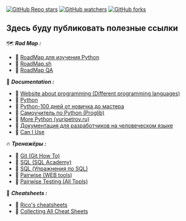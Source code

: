 [<img alt="GitHub Repo stars" src="https://img.shields.io/github/stars/zas-post?logoColor=red&style=social">](https://github.com/zas-post/stargazers)
[<img alt="GitHub watchers" src="https://img.shields.io/github/watchers/zas-post/zas-post?logoColor=red&style=social">](https://github.com/zas-post/watchers)
[<img alt="GitHub forks" src="https://img.shields.io/github/forks/zas-post/zas-post?logoColor=red&style=social">](https://github.com/zas-post/network/members)

## Здесь буду публиковать полезные ссылки

:world_map: ***Rad Map :***
  - :link: [RoadMap для изучения Python](https://pymentor.org/)
  - :link: [RoadMap.sh](https://roadmap.sh/)
  - 🔗 [RoadMap QA](https://roadmap.sh/qa)

:open_book: ***Documentation :***
  - :link: [Website about programming (Different programming languages)](https://metanit.com/)
  - :link: [Python](https://proproprogs.ru/)
  - :link: [Python-100 дней от новичка до мастера](https://github.com/BEPb/Python-100-days)
  - :link: [Самоучитель по Python (Proglib)](https://proglib.io/p/samouchitel-po-python-dlya-nachinayushchih-chast-1-osobennosti-sfery-primeneniya-ustanovka-onlayn-ide-2022-09-26)
  - :link: [More Python (yuripetrov.ru)](https://www.yuripetrov.ru/edu/python/index.html)
  - :link: [Документация для разработчиков на человеческом языке](https://doka.guide/)
  - :link: [Can I Use](https://caniuse.com/)

:fire: ***Тренажёры :***
  - :link: [Git (Git How To)](https://githowto.com/ru)
  - :link: [SQL (SQL Academy)](https://sql-academy.org/ru)
  - :link: [SQL (Упражнения по SQL)](https://www.sql-ex.ru/)
  - 🔗 [Pairwise (WEB tools)](https://pairwise.teremokgames.com/)
  - 🔗 [Pairwise Testing (All Tppls)](https://www.pairwise.org/tools.html)

:gift: ***Cheatsheets :***
  - :link: [Rico's cheatsheets](https://devhints.io/)
  - :link: [Collecting All Cheat Sheets](https://overapi.com/)

